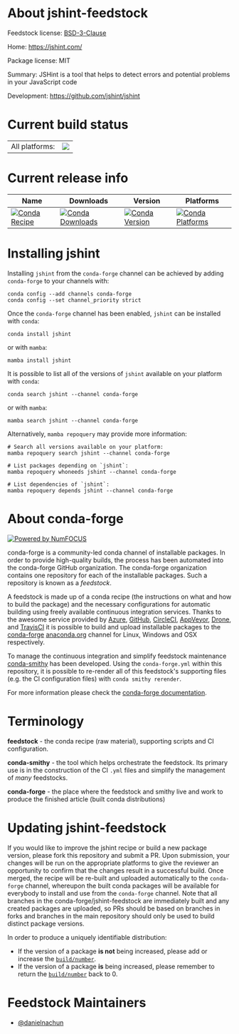 About jshint-feedstock
======================

Feedstock license: [BSD-3-Clause](https://github.com/conda-forge/jshint-feedstock/blob/main/LICENSE.txt)

Home: https://jshint.com/

Package license: MIT

Summary: JSHint is a tool that helps to detect errors and potential problems in your JavaScript code

Development: https://github.com/jshint/jshint

Current build status
====================


<table><tr><td>All platforms:</td>
    <td>
      <a href="https://dev.azure.com/conda-forge/feedstock-builds/_build/latest?definitionId=24367&branchName=main">
        <img src="https://dev.azure.com/conda-forge/feedstock-builds/_apis/build/status/jshint-feedstock?branchName=main">
      </a>
    </td>
  </tr>
</table>

Current release info
====================

| Name | Downloads | Version | Platforms |
| --- | --- | --- | --- |
| [![Conda Recipe](https://img.shields.io/badge/recipe-jshint-green.svg)](https://anaconda.org/conda-forge/jshint) | [![Conda Downloads](https://img.shields.io/conda/dn/conda-forge/jshint.svg)](https://anaconda.org/conda-forge/jshint) | [![Conda Version](https://img.shields.io/conda/vn/conda-forge/jshint.svg)](https://anaconda.org/conda-forge/jshint) | [![Conda Platforms](https://img.shields.io/conda/pn/conda-forge/jshint.svg)](https://anaconda.org/conda-forge/jshint) |

Installing jshint
=================

Installing `jshint` from the `conda-forge` channel can be achieved by adding `conda-forge` to your channels with:

```
conda config --add channels conda-forge
conda config --set channel_priority strict
```

Once the `conda-forge` channel has been enabled, `jshint` can be installed with `conda`:

```
conda install jshint
```

or with `mamba`:

```
mamba install jshint
```

It is possible to list all of the versions of `jshint` available on your platform with `conda`:

```
conda search jshint --channel conda-forge
```

or with `mamba`:

```
mamba search jshint --channel conda-forge
```

Alternatively, `mamba repoquery` may provide more information:

```
# Search all versions available on your platform:
mamba repoquery search jshint --channel conda-forge

# List packages depending on `jshint`:
mamba repoquery whoneeds jshint --channel conda-forge

# List dependencies of `jshint`:
mamba repoquery depends jshint --channel conda-forge
```


About conda-forge
=================

[![Powered by
NumFOCUS](https://img.shields.io/badge/powered%20by-NumFOCUS-orange.svg?style=flat&colorA=E1523D&colorB=007D8A)](https://numfocus.org)

conda-forge is a community-led conda channel of installable packages.
In order to provide high-quality builds, the process has been automated into the
conda-forge GitHub organization. The conda-forge organization contains one repository
for each of the installable packages. Such a repository is known as a *feedstock*.

A feedstock is made up of a conda recipe (the instructions on what and how to build
the package) and the necessary configurations for automatic building using freely
available continuous integration services. Thanks to the awesome service provided by
[Azure](https://azure.microsoft.com/en-us/services/devops/), [GitHub](https://github.com/),
[CircleCI](https://circleci.com/), [AppVeyor](https://www.appveyor.com/),
[Drone](https://cloud.drone.io/welcome), and [TravisCI](https://travis-ci.com/)
it is possible to build and upload installable packages to the
[conda-forge](https://anaconda.org/conda-forge) [anaconda.org](https://anaconda.org/)
channel for Linux, Windows and OSX respectively.

To manage the continuous integration and simplify feedstock maintenance
[conda-smithy](https://github.com/conda-forge/conda-smithy) has been developed.
Using the ``conda-forge.yml`` within this repository, it is possible to re-render all of
this feedstock's supporting files (e.g. the CI configuration files) with ``conda smithy rerender``.

For more information please check the [conda-forge documentation](https://conda-forge.org/docs/).

Terminology
===========

**feedstock** - the conda recipe (raw material), supporting scripts and CI configuration.

**conda-smithy** - the tool which helps orchestrate the feedstock.
                   Its primary use is in the construction of the CI ``.yml`` files
                   and simplify the management of *many* feedstocks.

**conda-forge** - the place where the feedstock and smithy live and work to
                  produce the finished article (built conda distributions)


Updating jshint-feedstock
=========================

If you would like to improve the jshint recipe or build a new
package version, please fork this repository and submit a PR. Upon submission,
your changes will be run on the appropriate platforms to give the reviewer an
opportunity to confirm that the changes result in a successful build. Once
merged, the recipe will be re-built and uploaded automatically to the
`conda-forge` channel, whereupon the built conda packages will be available for
everybody to install and use from the `conda-forge` channel.
Note that all branches in the conda-forge/jshint-feedstock are
immediately built and any created packages are uploaded, so PRs should be based
on branches in forks and branches in the main repository should only be used to
build distinct package versions.

In order to produce a uniquely identifiable distribution:
 * If the version of a package **is not** being increased, please add or increase
   the [``build/number``](https://docs.conda.io/projects/conda-build/en/latest/resources/define-metadata.html#build-number-and-string).
 * If the version of a package **is** being increased, please remember to return
   the [``build/number``](https://docs.conda.io/projects/conda-build/en/latest/resources/define-metadata.html#build-number-and-string)
   back to 0.

Feedstock Maintainers
=====================

* [@danielnachun](https://github.com/danielnachun/)

